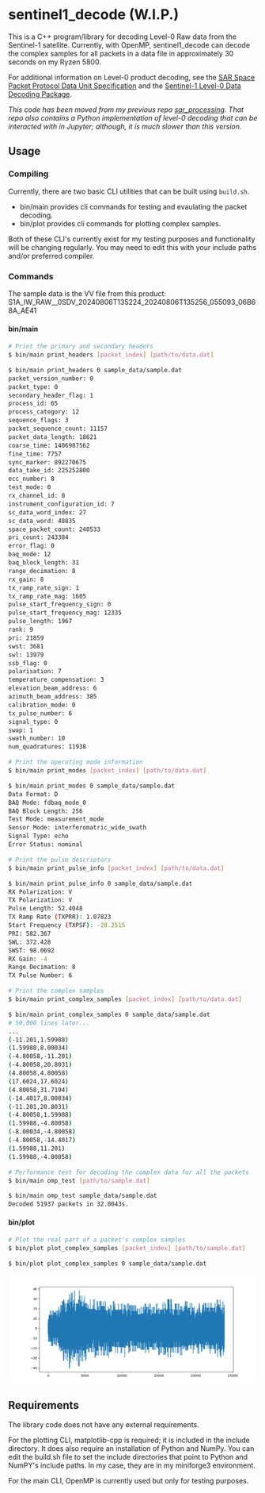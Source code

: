 # sentinel1_decode (W.I.P.)

This is a C++ program/library for decoding Level-0 Raw data from the Sentinel-1 satellite. Currently, with OpenMP, sentinel1_decode can decode the complex samples for all packets in a data file in approximately 30 seconds on my Ryzen 5800.

For additional information on Level-0 product decoding, see the [SAR Space Packet Protocol Data Unit Specification](https://sentinels.copernicus.eu/documents/247904/2142675/Sentinel-1-SAR-Space-Packet-Protocol-Data-Unit.pdf) and the [Sentinel-1 Level-0 Data Decoding Package](https://sentinel.esa.int/documents/247904/0/Sentinel-1-Level-0-Data-Decoding-Package.pdf/a8742c59-4914-40c4-8309-c77515649f17).

*This code has been moved from my previous repo [sar_processing](https://github.com/andrewplayer3/sar_processing). That repo also contains a Python implementation of level-0 decoding that can be interacted with in Jupyter; although, it is much slower than this version.*

## Usage

### Compiling

Currently, there are two basic CLI utilities that can be built using `build.sh`.
 * bin/main provides cli commands for testing and evaulating the packet decoding.
 * bin/plot provides cli commands for plotting complex samples.

Both of these CLI's currently exist for my testing purposes and functionality will be changing regularly. You may need to edit this with your include paths and/or preferred compiler.

### Commands

The sample data is the VV file from this product: S1A_IW_RAW__0SDV_20240806T135224_20240806T135256_055093_06B68A_AE41

#### bin/main

```bash
# Print the primary and secondary headers
$ bin/main print_headers [packet_index] [path/to/data.dat]
```
```bash
$ bin/main print_headers 0 sample_data/sample.dat
packet_version_number: 0
packet_type: 0
secondary_header_flag: 1
process_id: 65
process_category: 12
sequence_flags: 3
packet_sequence_count: 11157
packet_data_length: 18621
coarse_time: 1406987562
fine_time: 7757
sync_marker: 892270675
data_take_id: 225252800
ecc_number: 8
test_mode: 0
rx_channel_id: 0
instrument_configuration_id: 7
sc_data_word_index: 27
sc_data_word: 48835
space_packet_count: 240533
pri_count: 243384
error_flag: 0
baq_mode: 12
baq_block_length: 31
range_decimation: 8
rx_gain: 8
tx_ramp_rate_sign: 1
tx_ramp_rate_mag: 1605
pulse_start_frequency_sign: 0
pulse_start_frequency_mag: 12335
pulse_length: 1967
rank: 9
pri: 21859
swst: 3681
swl: 13979
ssb_flag: 0
polarisation: 7
temperature_compensation: 3
elevation_beam_address: 6
azimuth_beam_address: 385
calibration_mode: 0
tx_pulse_number: 6
signal_type: 0
swap: 1
swath_number: 10
num_quadratures: 11938
```

```bash
# Print the operating mode information
$ bin/main print_modes [packet_index] [path/to/data.dat]
```
```bash
$ bin/main print_modes 0 sample_data/sample.dat
Data Format: D
BAQ Mode: fdbaq_mode_0
BAQ Block Length: 256
Test Mode: measurement_mode
Sensor Mode: interferomatric_wide_swath
Signal Type: echo
Error Status: nominal
```

```bash
# Print the pulse descriptors
$ bin/main print_pulse_info [packet_index] [path/to/data.dat]
```
```bash
$ bin/main print_pulse_info 0 sample_data/sample.dat
RX Polarization: V
TX Polarization: V
Pulse Length: 52.4048
TX Ramp Rate (TXPRR): 1.07823
Start Frequency (TXPSF): -28.2515
PRI: 582.367
SWL: 372.428
SWST: 98.0692
RX Gain: -4
Range Decimation: 8
TX Pulse Number: 6

```
```bash
# Print the complex samples
$ bin/main print_complex_samples [packet_index] [path/to/data.dat]
```
```bash
$ bin/main print_complex_samples 0 sample_data/sample.dat
# 50,000 lines later...
...
(-11.201,1.59988)
(1.59988,8.00034)
(-4.80058,-11.201)
(-4.80058,20.8031)
(4.80058,4.80058)
(17.6024,17.6024)
(4.80058,31.7194)
(-14.4017,8.00034)
(-11.201,20.8031)
(-4.80058,1.59988)
(1.59988,-4.80058)
(-8.00034,-4.80058)
(-4.80058,-14.4017)
(1.59988,11.201)
(1.59988,-4.80058)
```
```bash
# Performance test for decoding the complex data for all the packets
$ bin/main omp_test [path/to/sample.dat]
```
```bash
$ bin/main omp_test sample_data/sample.dat
Decoded 51937 packets in 32.0043s.
```
#### bin/plot
```bash
# Plot the real part of a packet's complex samples
$ bin/plot plot_complex_samples [packet_index] [path/to/sample.dat]
```
```
$ bin/plot plot_complex_samples 0 sample_data/sample.dat
```
![plot_command_example](imgs/complex_sample_plot_example.png)

## Requirements

The library code does not have any external requirements.

For the plotting CLI, matplotlib-cpp is required; it is included in the include directory. It does also require an installation of Python and NumPy. You can edit the build.sh file to set the include directories that point to Python and NumPY's include paths. In my case, they are in my miniforge3 environment.

For the main CLI, OpenMP is currently used but only for testing purposes.